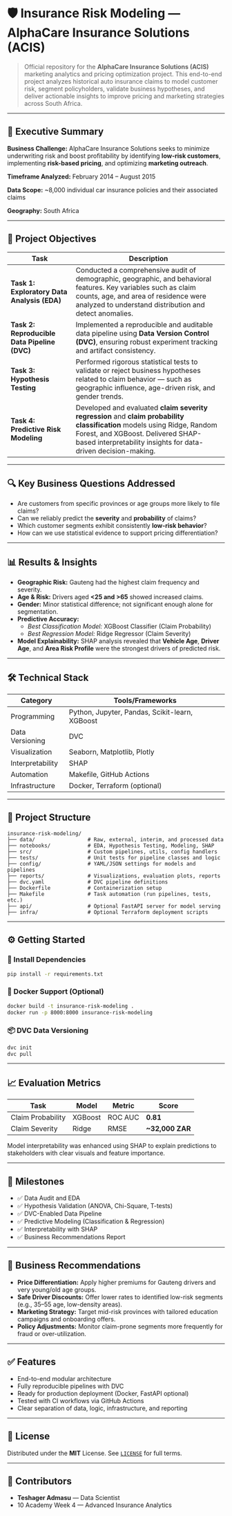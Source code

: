 # 🛡️ Insurance Risk Modeling — AlphaCare Insurance Solutions (ACIS)

> Official repository for the **AlphaCare Insurance Solutions (ACIS)** marketing analytics and pricing optimization project. This end-to-end project analyzes historical auto insurance claims to model customer risk, segment policyholders, validate business hypotheses, and deliver actionable insights to improve pricing and marketing strategies across South Africa.

---

## 🚀 Executive Summary

**Business Challenge:**
AlphaCare Insurance Solutions seeks to minimize underwriting risk and boost profitability by identifying **low-risk customers**, implementing **risk-based pricing**, and optimizing **marketing outreach**.

**Timeframe Analyzed:**
February 2014 – August 2015

**Data Scope:**
~8,000 individual car insurance policies and their associated claims

**Geography:**
South Africa

---

## 🎯 Project Objectives

| Task | Description |
|------|-------------|
| **Task 1: Exploratory Data Analysis (EDA)** | Conducted a comprehensive audit of demographic, geographic, and behavioral features. Key variables such as claim counts, age, and area of residence were analyzed to understand distribution and detect anomalies. |
| **Task 2: Reproducible Data Pipeline (DVC)** | Implemented a reproducible and auditable data pipeline using **Data Version Control (DVC)**, ensuring robust experiment tracking and artifact consistency. |
| **Task 3: Hypothesis Testing** | Performed rigorous statistical tests to validate or reject business hypotheses related to claim behavior — such as geographic influence, age-driven risk, and gender trends. |
| **Task 4: Predictive Risk Modeling** | Developed and evaluated **claim severity regression** and **claim probability classification** models using Ridge, Random Forest, and XGBoost. Delivered SHAP-based interpretability insights for data-driven decision-making. |

---

## 🔍 Key Business Questions Addressed

- Are customers from specific provinces or age groups more likely to file claims?
- Can we reliably predict the **severity** and **probability** of claims?
- Which customer segments exhibit consistently **low-risk behavior**?
- How can we use statistical evidence to support pricing differentiation?

---

## 📊 Results & Insights

- **Geographic Risk:** Gauteng had the highest claim frequency and severity.
- **Age & Risk:** Drivers aged **<25 and >65** showed increased claims.
- **Gender:** Minor statistical difference; not significant enough alone for segmentation.
- **Predictive Accuracy:**
  - *Best Classification Model:* XGBoost Classifier (Claim Probability)
  - *Best Regression Model:* Ridge Regressor (Claim Severity)
- **Model Explainability:** SHAP analysis revealed that **Vehicle Age**, **Driver Age**, and **Area Risk Profile** were the strongest drivers of predicted risk.

---

## 🛠️ Technical Stack

| Category | Tools/Frameworks |
|---------|------------------|
| Programming | Python, Jupyter, Pandas, Scikit-learn, XGBoost |
| Data Versioning | DVC |
| Visualization | Seaborn, Matplotlib, Plotly |
| Interpretability | SHAP |
| Automation | Makefile, GitHub Actions |
| Infrastructure | Docker, Terraform (optional) |

---

## 📁 Project Structure

```
insurance-risk-modeling/
├── data/                 # Raw, external, interim, and processed data
├── notebooks/            # EDA, Hypothesis Testing, Modeling, SHAP
├── src/                  # Custom pipelines, utils, config handlers
├── tests/                # Unit tests for pipeline classes and logic
├── config/               # YAML/JSON settings for models and pipelines
├── reports/              # Visualizations, evaluation plots, reports
├── dvc.yaml              # DVC pipeline definitions
├── Dockerfile            # Containerization setup
├── Makefile              # Task automation (run pipelines, tests, etc.)
├── api/                  # Optional FastAPI server for model serving
├── infra/                # Optional Terraform deployment scripts
```

---

## ⚙️ Getting Started

### 🔧 Install Dependencies
```bash
pip install -r requirements.txt
```

### 🐳 Docker Support (Optional)
```bash
docker build -t insurance-risk-modeling .
docker run -p 8000:8000 insurance-risk-modeling
```

### 📦 DVC Data Versioning
```bash
dvc init
dvc pull
```

---

## 📈 Evaluation Metrics

| Task | Model | Metric | Score |
|------|-------|--------|-------|
| Claim Probability | XGBoost | ROC AUC | **0.81** |
| Claim Severity | Ridge | RMSE | **~32,000 ZAR** |

Model interpretability was enhanced using SHAP to explain predictions to stakeholders with clear visuals and feature importance.

---

## 📌 Milestones

- ✅ Data Audit and EDA
- ✅ Hypothesis Validation (ANOVA, Chi-Square, T-tests)
- ✅ DVC-Enabled Data Pipeline
- ✅ Predictive Modeling (Classification & Regression)
- ✅ Interpretability with SHAP
- ✅ Business Recommendations Report

---

## 📢 Business Recommendations

- **Price Differentiation:** Apply higher premiums for Gauteng drivers and very young/old age groups.
- **Safe Driver Discounts:** Offer lower rates to identified low-risk segments (e.g., 35–55 age, low-density areas).
- **Marketing Strategy:** Target mid-risk provinces with tailored education campaigns and onboarding offers.
- **Policy Adjustments:** Monitor claim-prone segments more frequently for fraud or over-utilization.

---

## ✅ Features

- End-to-end modular architecture
- Fully reproducible pipelines with DVC
- Ready for production deployment (Docker, FastAPI optional)
- Tested with CI workflows via GitHub Actions
- Clear separation of data, logic, infrastructure, and reporting

---

## 📜 License

Distributed under the **MIT** License. See [`LICENSE`](LICENSE) for full terms.

---

## 🤝 Contributors

- **Teshager Admasu** — Data Scientist
- 10 Academy Week 4 — Advanced Insurance Analytics
